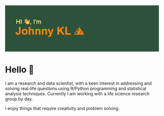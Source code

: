 ![](img/profilebanner.png)
# Hello 👋 

I am a research and data scientist, with a keen interest in addressing and solving real-life questions using R/Python programming and statistical analysis techniques. Currently I am working with a life science research group by day.   

I enjoy things that require creativity and problem solving.


<!--
**jonkingseestheworld/jonkingseestheworld** is a ✨ _special_ ✨ repository because its `README.md` (this file) appears on your GitHub profile.

Here are some ideas to get you started:

- 🔭 I’m currently working on ...
- 🌱 I’m currently learning ...
- 👯 I’m looking to collaborate on ...
- 🤔 I’m looking for help with ...
- 💬 Ask me about ...
- 📫 How to reach me: ...
- 😄 Pronouns: ...
- ⚡ Fun fact: ...
-->
